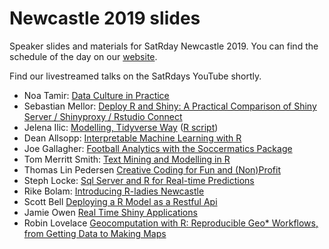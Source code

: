 # Newcastle 2019 slides

Speaker slides and materials for SatRday Newcastle 2019. You can find the schedule of the day on our [website](https://newcastle2019.satrdays.org/).

Find our livestreamed talks on the SatRdays YouTube shortly.

* Noa Tamir: [Data Culture in Practice]()
* Sebastian Mellor: [Deploy R and Shiny: A Practical Comparison of Shiny Server / Shinyproxy / Rstudio Connect](https://github.com/satRdays/newcastle2019-slides/blob/master/02-mellor-deploy-r.pdf)
* Jelena Ilic: [Modelling, Tidyverse Way](https://github.com/satRdays/newcastle2019-slides/blob/master/03-ilic-modelling-tidyverse.pdf) ([R script](https://github.com/satRdays/newcastle2019-slides/blob/master/03-ilic-modelling-tidyverse-script.R))
* Dean Allsopp: [Interpretable Machine Learning with R](https://github.com/satRdays/newcastle2019-slides/blob/master/04-allsopp-interpretable-ml.pdf)
* Joe Gallagher: [Football Analytics with the Soccermatics Package](https://github.com/satRdays/newcastle2019-slides/blob/master/05-gallagher-football.pdf)
* Tom Merritt Smith: [Text Mining and Modelling in R](https://github.com/satRdays/newcastle2019-slides/blob/master/06-smith-text-mining.pdf)
* Thomas Lin Pedersen [Creative Coding for Fun and (Non)Profit](https://www.data-imaginist.com/slides/srd_newcastle2019/assets/player/keynotedhtmlplayer)
* Steph Locke: [Sql Server and R for Real-time Predictions](https://itsalocke.com/slides/microsoftmlserver#/)
* Rike Bolam: [Introducing R-ladies Newcastle](https://github.com/satRdays/newcastle2019-slides/blob/master/09-bolam-rladies.pdf)
* Scott Bell [Deploying a R Model as a Restful Api]()
* Jamie Owen [Real Time Shiny Applications](https://github.com/satRdays/newcastle2019-slides/blob/master/11-owen-shiny-sockets.pdf)
* Robin Lovelace [Geocomputation with R: Reproducible Geo* Workflows, from Getting Data to Making Maps]()
